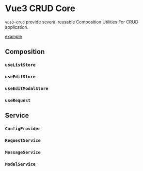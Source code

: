 # Vue3 CRUD Core

`vue3-crud` provide several reusable Composition Utilities For CRUD application.

[example](https://github.com/gouflv/vue3-crud/tree/master/packages/example/src/views)

## Composition

### `useListStore`

### `useEditStore`

### `useEditModalStore`

### `useRequest`

## Service

### `ConfigProvider`

### `RequestService`

### `MessageService`

### `ModalService`
